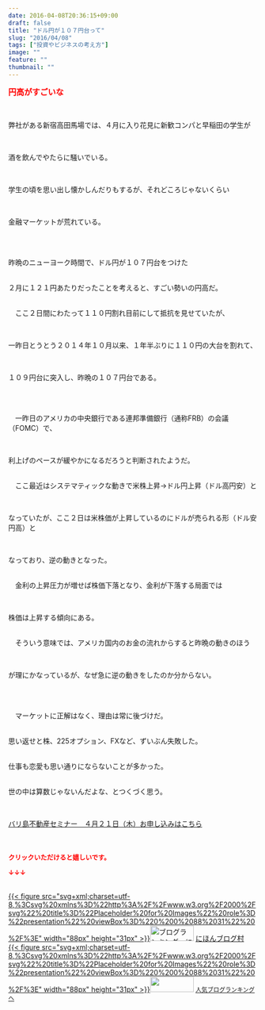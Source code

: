 ```yaml
---
date: 2016-04-08T20:36:15+09:00
draft: false
title: "ドル円が１０７円台って"
slug: "2016/04/08"
tags: ["投資やビジネスの考え方"]
image: ""
feature: ""
thumbnail: ""
---
```

<p><font color="#ff0000" size="3"><strong>円高がすごいな</strong></font></p><br/><p>弊社がある新宿高田馬場では、４月に入り花見に新歓コンパと早稲田の学生が</p><br/><p>酒を飲んでやたらに騒いでいる。</p><br/><p>学生の頃を思い出し懐かしんだりもするが、それどころじゃないくらい</p><br/><p>金融マーケットが荒れている。</p><br/><br/><p>昨晩のニューヨーク時間で、ドル円が１０７円台をつけた</p><p><br/>２月に１２１円あたりだったことを考えると、すごい勢いの円高だ。</p><p><br/>　ここ２日間にわたって１１０円割れ目前にして抵抗を見せていたが、</p><br/><p>一昨日とうとう２０１４年１０月以来、１年半ぶりに１１０円の大台を割れて、</p><br/><p>１０９円台に突入し、昨晩の１０７円台である。</p><br/><p><br/>　一昨日のアメリカの中央銀行である連邦準備銀行（通称FRB）の会議（FOMC）で、</p><br/><p>利上げのペースが緩やかになるだろうと判断されたようだ。</p><p><br/>　ここ最近はシステマティックな動きで米株上昇→ドル円上昇（ドル高円安）と</p><br/><p>なっていたが、ここ２日は米株価が上昇しているのにドルが売られる形（ドル安円高）と</p><br/><p>なっており、逆の動きとなった。</p><p><br/>　金利の上昇圧力が増せば株価下落となり、金利が下落する局面では</p><br/><p>株価は上昇する傾向にある。</p><p><br/>　そういう意味では、アメリカ国内のお金の流れからすると昨晩の動きのほう</p><br/><p>が理にかなっているが、なぜ急に逆の動きをしたのか分からない。</p><br/><p><br/>　マーケットに正解はなく、理由は常に後づけだ。</p><p><br/>思い返せと株、225オプション、FXなど、ずいぶん失敗した。</p><p><br/>仕事も恋愛も思い通りにならないことが多かった。</p><p><br/>世の中は算数じゃないんだよな、とつくづく思う。</p><p><br/></p><p><a href="iin.co.jp" target="_blank">バリ島不動産セミナー　４月２１日（木）お申し込みはこちら</a><br/><br/><br/></p><p><font color="#ff0000" size="2"><strong>クリックいただけると嬉しいです。<br/></strong></font></p><p><font color="#ff0000" size="2"><strong>↓↓↓</strong></font></p><p><br/><a href="http://www.blogmura.com/ranking.html" target="_blank">{{< figure src="svg+xml;charset=utf-8,%3Csvg%20xmlns%3D%22http%3A%2F%2Fwww.w3.org%2F2000%2Fsvg%22%20title%3D%22Placeholder%20for%20Images%22%20role%3D%22presentation%22%20viewBox%3D%220%200%2088%2031%22%20%2F%3E" width="88px" height="31px" >}}<noscript><img border="0" alt="ブログランキング・にほんブログ村へ" src="https://img-proxy.blog-video.jp/images?url=http%3A%2F%2Fwww.blogmura.com%2Fimg%2Fwww88_31.gif" width="88" height="31"></noscript></a> <a href="http://www.blogmura.com/ranking.html" target="_blank">にほんブログ村</a> <br/><a title="人気ブログランキングへ" href="link.php?1804582">{{< figure src="svg+xml;charset=utf-8,%3Csvg%20xmlns%3D%22http%3A%2F%2Fwww.w3.org%2F2000%2Fsvg%22%20title%3D%22Placeholder%20for%20Images%22%20role%3D%22presentation%22%20viewBox%3D%220%200%2088%2031%22%20%2F%3E" width="88px" height="31px" >}}<noscript><img border="0" src="https://blog.with2.net/img/banner/banner_22.gif" width="88" height="31"></noscript></a> <a style="FONT-SIZE: 12px" href="link.php?1804582">人気ブログランキングへ</a> </p>

